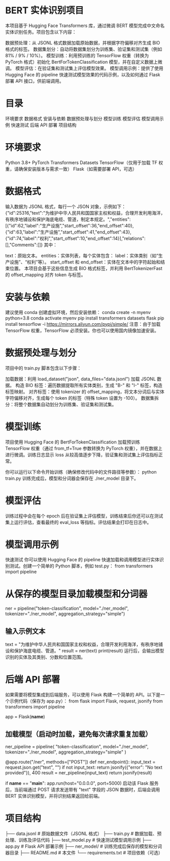 # BERT 实体识别项目
本项目基于 Hugging Face Transformers 库，通过微调 BERT 模型完成中文命名实体识别任务。项目包含以下内容：

数据预处理：从 JSONL 格式数据加载原始数据，并根据字符偏移对齐生成 BIO 格式的标签。
数据集划分：自动将数据集划分为训练集、验证集和测试集（例如 81% / 9% / 10%）。
模型训练：利用预训练的 TensorFlow 权重（转换为 PyTorch 格式）初始化 BertForTokenClassification 模型，并在自定义数据上微调。
模型评估：在验证集和测试集上评估模型效果。
模型调用示例：提供了使用 Hugging Face 的 pipeline 快速测试模型效果的代码示例，以及如何通过 Flask 部署 API 接口，供前端调用。

# 目录
环境要求
数据格式
安装与依赖
数据预处理与划分
模型训练
模型评估
模型调用示例
快速测试
后端 API 部署
项目结构

# 环境要求
Python 3.8+
PyTorch
Transformers
Datasets
TensorFlow（仅用于加载 TF 权重，请确保安装版本与需求一致）
Flask（如需要部署 API，可选）

# 数据格式
输入数据为 JSONL 格式，每行一个 JSON 对象，示例如下：
{"id":25316,"text":"为维护中华人民共和国国家主权和权益，合理开发利用海洋，有秩序地铺设和保护海底电缆、管道，制定本规定。","entities":[{"id":62,"label":"生产设施","start_offset":36,"end_offset":40},{"id":63,"label":"生产设施","start_offset":41,"end_offset":43},{"id":74,"label":"权利","start_offset":10,"end_offset":14}],"relations":[],"Comments":[]}
其中：

text：原始文本。
entities：实体列表，每个实体包含：
label：实体类别（如“生产设施”、“权利”等）。
start_offset 和 end_offset：实体在文本中的字符起始和结束位置。
本项目会基于这些信息生成 BIO 格式标签，并利用 BertTokenizerFast 的 offset_mapping 对齐 token 与标签。

# 安装与依赖
建议使用 conda 创建虚拟环境，然后安装依赖：
conda create -n myenv python=3.8
conda activate myenv
pip install transformers datasets flask
pip install tensorflow -i https://mirrors.aliyun.com/pypi/simple/
注意：由于加载 TensorFlow 权重，TensorFlow 必须安装。你也可以使用国内镜像加速安装。

# 数据预处理与划分
项目中的 train.py 脚本包含以下步骤：

加载数据：利用 load_dataset("json", data_files="data.jsonl") 加载 JSONL 数据。
构造 BIO 标签：遍历数据提取所有实体类别，生成 "B-<label>" 和 "I-<label>" 标签，构造标签映射。
对齐标签：使用 tokenizer 的 offset_mapping，将文本分词后与实体字符偏移对齐，生成每个 token 的标签（特殊 token 设置为 -100）。
数据集拆分：将整个数据集自动划分为训练集、验证集和测试集。

# 模型训练
项目使用 Hugging Face 的 BertForTokenClassification 加载预训练 TensorFlow 权重（通过 from_tf=True 参数转换为 PyTorch 权重），并在数据上进行微调。训练日志显示 loss 从较高值逐步下降，验证集和测试集上评估指标正常。

你可以运行以下命令开始训练（确保修改代码中的文件路径等参数）：
python train.py
训练完成后，模型和分词器会保存在 ./ner_model 目录下。

# 模型评估
训练过程中会在每个 epoch 后在验证集上评估模型，训练结束后你还可以在测试集上运行评估，查看最终的 eval_loss 等指标。评估结果会打印在日志中。

# 模型调用示例
快速测试
你可以使用 Hugging Face 的 pipeline 快速加载和调用模型进行实体识别测试。创建一个简单的 Python 脚本，例如 test.py：
from transformers import pipeline

# 从保存的模型目录加载模型和分词器
ner = pipeline("token-classification", model="./ner_model", tokenizer="./ner_model", aggregation_strategy="simple")

## 输入示例文本
text = "为维护中华人民共和国国家主权和权益，合理开发利用海洋，有秩序地铺设和保护海底电缆、管道。"
result = ner(text)
print(result)
运行后，会输出模型识别的实体及其类别、分数和位置范围。

# 后端 API 部署
如果需要将模型集成到后端服务，可以使用 Flask 构建一个简单的 API。以下是一个示例代码（保存为 app.py）：
from flask import Flask, request, jsonify
from transformers import pipeline

app = Flask(__name__)

## 加载模型（启动时加载，避免每次请求重复加载）
ner_pipeline = pipeline(
    "token-classification",
    model="./ner_model",
    tokenizer="./ner_model",
    aggregation_strategy="simple"
)

@app.route("/ner", methods=["POST"])
def ner_endpoint():
    input_text = request.json.get("text", "")
    if not input_text:
        return jsonify({"error": "No text provided"}), 400
    result = ner_pipeline(input_text)
    return jsonify(result)

if __name__ == "__main__":
    app.run(host="0.0.0.0", port=5000)
启动该 Flask 服务后，当前端通过 POST 请求发送带有 "text" 字段的 JSON 数据时，后端会调用 BERT 实体识别模型，并将识别结果返回给前端。

# 项目结构
├── data.jsonl          # 原始数据文件（JSONL 格式）
├── train.py            # 数据加载、预处理、训练及评估代码
├── test_model.py       # 快速测试模型调用示例
├── app.py              # Flask API 部署示例
├── ner_model/          # 训练完成后保存的模型和分词器目录
├── README.md           # 本文件
└── requirements.txt    # 项目依赖（可选）

